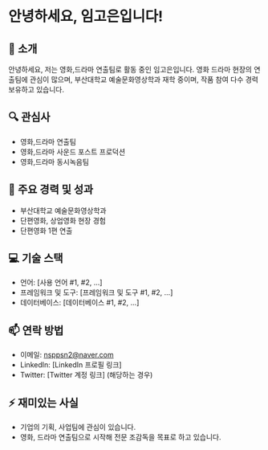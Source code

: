# 안녕하세요, 임고은입니다!

## 👋 소개
안녕하세요, 저는 영화,드라마 연출팀로 활동 중인 임고은입니다. 영화 드라마 현장의 연출팀에 관심이 많으며, 부산대학교 예술문화영상학과 재학 중이며, 작품 참여 다수 경력 보유하고 있습니다.

## 🔍 관심사
- 영화,드라마 연출팀
- 영화,드라마 사운드 포스트 프로덕션
- 영화,드라마 동시녹음팀

## 🌟 주요 경력 및 성과
- 부산대학교 예술문화영상학과
- 단편영화, 상업영화 현장 경험
- 단편영화 1편 연출

## 💻 기술 스택
- 언어: [사용 언어 #1, #2, ...]
- 프레임워크 및 도구: [프레임워크 및 도구 #1, #2, ...]
- 데이터베이스: [데이터베이스 #1, #2, ...]

## 📫 연락 방법
- 이메일: nsppsn2@naver.com
- LinkedIn: [LinkedIn 프로필 링크]
- Twitter: [Twitter 계정 링크] (해당하는 경우)

## ⚡ 재미있는 사실
- 기업의 기획, 사업팀에 관심이 있습니다.
- 영화, 드라마 연출팀으로 시작해 전문 조감독을 목표로 하고 있습니다.